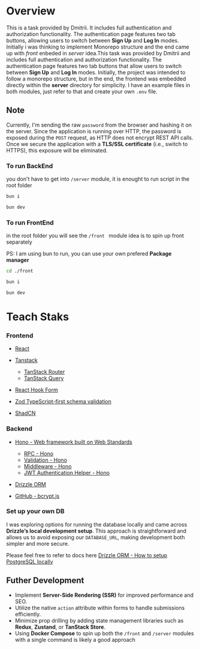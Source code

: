 # Overview

This is a task provided by Dmitrii. It includes full authentication and authorization functionality. The authentication page features two tab buttons, allowing users to switch between **Sign Up** and **Log In** modes. Initially i was thinking to implement Monorepo structure and the end came up with _front_ enbeded in _server_ idea.This task was provided by Dmitrii and includes full authentication and authorization functionality. The authentication page features two tab buttons that allow users to switch between **Sign Up** and **Log In** modes. Initially, the project was intended to follow a monorepo structure, but in the end, the frontend was embedded directly within the **server** directory for simplicity. I have an example files in both modules, just refer to that and create your own `.env` file.

## Note

Currently, I'm sending the raw `password` from the browser and hashing it on the server. Since the application is running over HTTP, the password is exposed during the `POST` request, as HTTP does not encrypt REST API calls. Once we secure the application with a **TLS/SSL certificate** (i.e., switch to HTTPS), this exposure will be eliminated.


### To run BackEnd

you don't have to get into `/server` module, it is enought to run script in the root folder

```sh
bun i

bun dev
```

### To run FrontEnd

in the root folder you will see the `/front ` module idea is to spin up front separately

PS: I am using bun to run, you can use your own prefered **Package manager**

```sh
cd ./front

bun i

bun dev
```

# Teach Staks

### Frontend

- [React](https://react.dev/)
- [Tanstack](https://tanstack.com/)

  - [TanStack Router](https://tanstack.com/router/latest/)
  - [TanStack Query](https://tanstack.com/query/latest)

- [React Hook Form](https://react-hook-form.com/docs/useform/form)
- [Zod TypeScript-first schema validation](https://zod.dev/)
- [ShadCN](https://ui.shadcn.com/)

### Backend

- [Hono - Web framework built on Web Standards](https://hono.dev/docs/)

  - [RPC - Hono](https://hono.dev/docs/guides/rpc)
  - [Validation - Hono](https://hono.dev/docs/guides/validation)
  - [Middleware - Hono](https://hono.dev/docs/guides/middleware)
  - [JWT Authentication Helper - Hono](https://hono.dev/docs/helpers/jwt)

- [Drizzle ORM](https://orm.drizzle.team/)
- [GitHub - bcrypt.js](https://github.com/dcodeIO/bcrypt.js)

### Set up your own DB

I was exploring options for running the database locally and came across **Drizzle’s local development setup**. This approach is straightforward and allows us to avoid exposing our `DATABASE_URL`, making development both simpler and more secure.

Please feel free to refer to docs here [Drizzle ORM - How to setup PostgreSQL locally](https://orm.drizzle.team/docs/guides/postgresql-local-setup)


## Futher Development

- Implement **Server-Side Rendering (SSR)** for improved performance and SEO.
- Utilize the native `action` attribute within forms to handle submissions efficiently.
- Minimize prop drilling by adding state management libraries such as **Redux**, **Zustand**, or **TanStack Store**.
- Using **Docker Compose** to spin up both the `/front` and `/server` modules with a single command is likely a good approach
